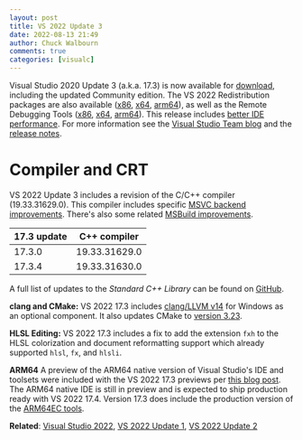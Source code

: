 ```yaml
---
layout: post
title: VS 2022 Update 3
date: 2022-08-13 21:49
author: Chuck Walbourn
comments: true
categories: [visualc]
---
```


Visual Studio 2020 Update 3 (a.k.a. 17.3) is now available for [download](https://visualstudio.microsoft.com/downloads/), including the updated Community edition. The VS 2022 Redistribution packages are also available ([x86](https://aka.ms/vs/17/release/VC_redist.x86.exe), [x64](https://aka.ms/vs/17/release/VC_redist.x64.exe), [arm64](https://aka.ms/vs/17/release/VC_redist.arm64.exe)), as well as the Remote Debugging Tools ([x86](https://aka.ms/vs/17/release/RemoteTools.x86ret.enu.exe), [x64](https://aka.ms/vs/17/release/RemoteTools.amd64ret.enu.exe), [arm64](https://aka.ms/vs/17/release/RemoteTools.arm64ret.enu.exe)). This release includes [better IDE performance](https://devblogs.microsoft.com/cppblog/vs2022-performance-enhancements-faster-c-development/). For more information see the [Visual Studio Team blog](https://devblogs.microsoft.com/visualstudio/visual-studio-2022-17-3-is-now-available/) and the [release notes](https://docs.microsoft.com/visualstudio/releases/2022/release-notes#17.3.0).

<!--more-->

<h1>Compiler and CRT</h1>

VS 2022 Update 3 includes a revision of the C/C++ compiler (19.33.31629.0). This compiler includes specific [MSVC backend improvements](https://devblogs.microsoft.com/cppblog/msvc-backend-updates-in-visual-studio-2022-version-17-3/). There's also some related [MSBuild improvements](https://devblogs.microsoft.com/cppblog/msbuild-low-priority-builds-in-visual-studio/).

17.3 update | C++ compiler
--|--
17.3.0 | 19.33.31629.0
17.3.4 | 19.33.31630.0

A full list of updates to the *Standard C++ Library* can be found on [GitHub](https://github.com/microsoft/STL/wiki/Changelog#vs-2022-173).

<strong>clang and CMake:</strong> VS 2022 17.3 includes [clang/LLVM v14](https://releases.llvm.org/14.0.0/tools/clang/docs/ReleaseNotes.html) for Windows as an optional component. It also updates CMake to [version 3.23](https://cmake.org/cmake/help/v3.23/release/3.23.html).

<strong>HLSL Editing:</strong> VS 2022 17.3 includes a fix to add the extension ``fxh`` to the HLSL colorization and document reformatting support which already supported ``hlsl``, ``fx``, and ``hlsli``.

<strong>ARM64</strong> A preview of the ARM64 native version of Visual Studio's IDE and toolsets were included with the VS 2022 17.3 previews per [this blog post](https://devblogs.microsoft.com/visualstudio/arm64-visual-studio/). The ARM64 native IDE is still in preview and is expected to ship production ready with VS 2022 17.4. Version 17.3 does include the production version of the [ARM64EC tools](https://devblogs.microsoft.com/cppblog/official-support-for-arm64ec-is-here/).

<strong>Related</strong>: <a href="https://walbourn.github.io/visual-studio-2022/">Visual Studio 2022</a>, <a href="https://walbourn.github.io/vs-2022-update-1/">VS 2022 Update 1</a>, <a href="https://walbourn.github.io/vs-2022-update-2/">VS 2022 Update 2</a>
